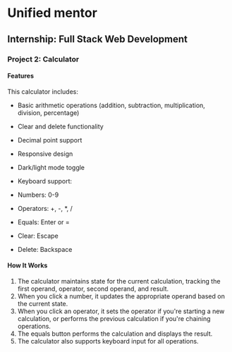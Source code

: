 # Unified mentor 
## Internship: Full Stack Web Development
### Project 2: Calculator
#### Features

This calculator includes:

- Basic arithmetic operations (addition, subtraction, multiplication, division, percentage)
- Clear and delete functionality
- Decimal point support
- Responsive design
- Dark/light mode toggle
- Keyboard support:

- Numbers: 0-9
- Operators: +, -, *, /
- Equals: Enter or =
- Clear: Escape
- Delete: Backspace


#### How It Works

1. The calculator maintains state for the current calculation, tracking the first operand, operator, second operand, and result.
2. When you click a number, it updates the appropriate operand based on the current state.
3. When you click an operator, it sets the operator if you're starting a new calculation, or performs the previous calculation if you're chaining operations.
4. The equals button performs the calculation and displays the result.
5. The calculator also supports keyboard input for all operations.
